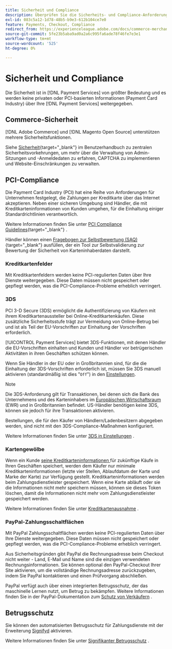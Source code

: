 ```yaml
---
title: Sicherheit und Compliance
description: Überprüfen Sie die Sicherheits- und Compliance-Anforderungen für Ihre Site.
exl-id: 083c5a12-1d78-48b5-b9e3-612b104ce7e0
feature: Payments, Checkout, Compliance
redirect_from: https://experienceleague.adobe.com/docs/commerce-merchant-services/payment-services/security.html
source-git-commit: 5fe23b5aba9ad0a2a6c995fa6ade78f46fe7e3e1
workflow-type: tm+mt
source-wordcount: '525'
ht-degree: 0%

---
```


# Sicherheit und Compliance

Die Sicherheit ist in [!DNL Payment Services] von größter Bedeutung und es werden keine privaten oder PCI-basierten Informationen (Payment Card Industry) über Ihre [!DNL Payment Services] weitergegeben.

## Commerce-Sicherheit

[!DNL Adobe Commerce] und [!DNL Magento Open Source] unterstützen mehrere Sicherheitsfunktionen.

Siehe [Sicherheit](https://docs.magento.com/user-guide/stores/security.html){target="_blank"} im Benutzerhandbuch zu zentralen Sicherheitsvorkehrungen, um mehr über die Verwaltung von Admin-Sitzungen und -Anmeldedaten zu erfahren, CAPTCHA zu implementieren und Website-Einschränkungen zu verwalten.

## PCI-Compliance

Die Payment Card Industry (PCI) hat eine Reihe von Anforderungen für Unternehmen festgelegt, die Zahlungen per Kreditkarte über das Internet akzeptieren. Neben einer sicheren Umgebung sind Händler, die mit Kreditkarteninformationen von Kunden umgehen, für die Einhaltung einiger Standardrichtlinien verantwortlich.

Weitere Informationen finden Sie unter [PCI Compliance Guidelines](https://docs.magento.com/user-guide/stores/compliance-pci.html){target="_blank"} .

Händler können einen [Fragebogen zur Selbstbewertung (SAQ)](https://www.pcisecuritystandards.org/pci_security/completing_self_assessment){target="_blank"} ausfüllen, der ein Tool zur Selbstvalidierung zur Bewertung der Sicherheit von Karteninhaberdaten darstellt.

### Kreditkartenfelder

Mit Kreditkartenfeldern werden keine PCI-regulierten Daten über Ihre Dienste weitergegeben. Diese Daten müssen nicht gespeichert oder gepflegt werden, was die PCI-Compliance-Probleme erheblich verringert.

### 3DS

PCI 3-D Secure (3DS) ermöglicht die Authentifizierung von Käufern mit ihrem Kreditkartenaussteller bei Online-Kreditkartenkäufen. Diese zusätzliche Sicherheitsstufe trägt zur Vermeidung von Online-Betrug bei und ist als Teil der EU-Vorschriften zur Einhaltung der Vorschriften erforderlich.

[!UICONTROL Payment Services] bietet 3DS-Funktionen, mit denen Händler die EU-Vorschriften einhalten und Kunden und Händler vor betrügerischen Aktivitäten in ihren Geschäften schützen können.

Wenn Sie Händler in der EU oder in Großbritannien sind, für die die Einhaltung der 3DS-Vorschriften erforderlich ist, müssen Sie 3DS manuell aktivieren (standardmäßig ist dies &quot;`Off`&quot;) in den [Einstellungen](settings.md#credit-card-fields).

>[!NOTE]
>
>Die 3DS-Anforderung gilt für Transaktionen, bei denen sich die Bank des Unternehmens und des Karteninhabers im [Europäischen Wirtschaftsraum](https://www.efta.int/eea) (EWR) und in Großbritannien befindet. US-Händler benötigen keine 3DS, können sie jedoch für ihre Transaktionen aktivieren.

Bestellungen, die für den Käufer von Händlern/Ladenbesitzern abgegeben werden, sind nicht mit den 3DS-Compliance-Maßnahmen konfiguriert.

Weitere Informationen finden Sie unter [3DS in Einstellungen](settings.md#3ds) .

### Kartengewölbe

Wenn ein Kunde [seine Kreditkarteninformationen ](vaulting.md) für zukünftige Käufe in Ihren Geschäften speichert, werden dem Käufer nur minimale Kreditkarteninformationen (letzte vier Stellen, Ablaufdatum der Karte und Marke der Karte) zur Verfügung gestellt. Kreditkarteninformationen werden beim Zahlungsdienstleister gespeichert. Wenn eine Karte abläuft oder sie die Informationen nicht mehr speichern müssen, können sie dieses Token löschen, damit die Informationen nicht mehr vom Zahlungsdienstleister gespeichert werden.

Weitere Informationen finden Sie unter [Kreditkartenausnahme](vaulting.md) .

### PayPal-Zahlungsschaltflächen

Mit PayPal Zahlungsschaltflächen werden keine PCI-regulierten Daten über Ihre Dienste weitergegeben. Diese Daten müssen nicht gespeichert oder gepflegt werden, was die PCI-Compliance-Probleme erheblich verringert.

Aus Sicherheitsgründen gibt PayPal die Rechnungsadresse beim Checkout nicht weiter - Land, E-Mail und Name sind die einzigen verwendeten Rechnungsinformationen. Sie können optional den PayPal-Checkout Ihrer Site aktivieren, um die vollständige Rechnungsadresse zurückzugeben, indem Sie PayPal kontaktieren und einen Prüfvorgang abschließen.

PayPal verfügt auch über einen integrierten Betrugsschutz, der das maschinelle Lernen nutzt, um Betrug zu bekämpfen. Weitere Informationen finden Sie in der PayPal-Dokumentation zum [Schutz von Verkäufern](https://www.paypal.com/us/webapps/mpp/security/seller-protection) .

## Betrugsschutz

Sie können den automatisierten Betrugsschutz für Zahlungsdienste mit der Erweiterung [Signifyd](https://commercemarketplace.adobe.com/signifyd-module-connect.html) aktivieren.

Weitere Informationen finden Sie unter [Signifikanter Betrugsschutz](fraud-protection.md) .

